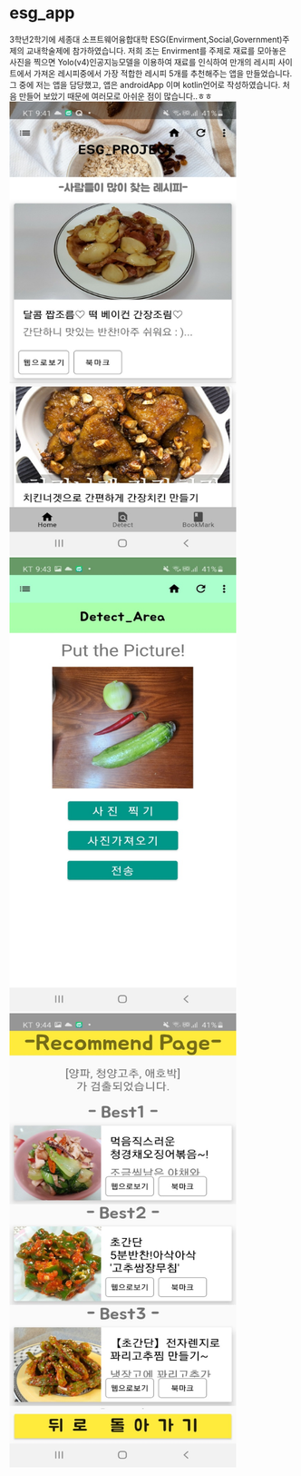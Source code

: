 # esg_app
3학년2학기에 세종대 소프트웨어융합대학 ESG(Envirment,Social,Government)주제의 교내학술제에 참가하였습니다.
저희 조는 Envirment를 주제로 재료를 모아놓은 사진을 찍으면 Yolo(v4)인공지능모델을 이용하여 재료를
인식하여 만개의 레시피 사이트에서 가져온 레시피중에서 가장 적합한 레시피 5개를 추천해주는 앱을 만들었습니다.
그 중에 저는 앱을 담당했고, 앱은 androidApp 이며 kotlin언어로 작성하였습니다. 처음 만들어 보았기 때문에 여러모로 아쉬운 점이 많습니다..ㅎㅎ
<img src="image/thumb1.jpg" width="400" height="800">
<img src="image/thumb2.jpg" width="400" height="800">
<img src="image/thumb3.jpg" width="400" height="800">

